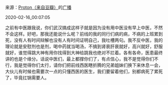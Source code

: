 来源：[Proton（来自豆瓣）](https://www.douban.com/people/missguo2/)的[广播](https://www.douban.com/people/missguo2/status/2813745421/)


2020-02-16_00:07:05


之前有中医跟我说，你们武汉搞成这样子就是因为没有用中医没有早上中医，不然不会这样。好吧，那我还能说什么呢？前线的我的同行们病的病，不病的上班累到死，没有人有时间辩解也没有人有时间证明自己，我吐槽两句。我不反中医，我的理论就是安慰剂也是剂，喝中药就当喝汤，不搞到肾衰肝衰就好，高兴就好，舒服就好，谁觉得跳大神有用你找得到大神给跳我也绝对不拦着。各有各命，医患最终讲的也是个缘分。话说中医们，最上都撑你们了，有点信心，我不是觉得你们不行，我是觉得你们太行，请你们把前线西医瞎折腾的兄弟姐妹们换下来休息一会，大伙儿有时候也需要次一点的只懂西医的医生，我们要留着他们，别都病死了累死了，毕竟扛锅需要人。
